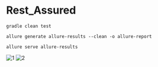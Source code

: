 # Rest_Assured

```
gradle clean test
```
```
allure generate allure-results --clean -o allure-report
```
```
allure serve allure-results 
```

![1](https://user-images.githubusercontent.com/81851675/152491113-5d7449a9-dd32-4fed-bedb-d5dbc00c7ce7.png)
![2](https://user-images.githubusercontent.com/81851675/152491123-9ee17caf-8254-4be1-9a7e-bc15ff02cebe.png)
